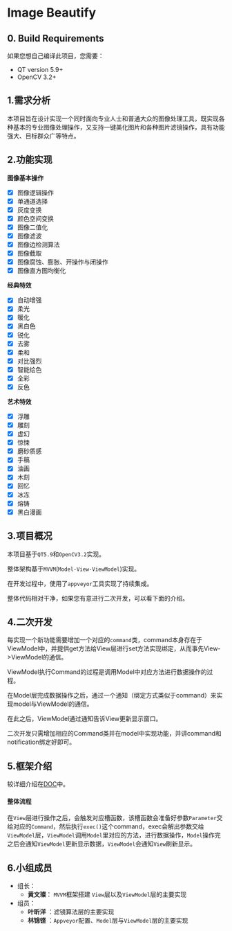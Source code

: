 # Image Beautify

## 0. Build Requirements

如果您想自己编译此项目，您需要：

- QT version 5.9+
- OpenCV 3.2+

## 1.需求分析

本项目旨在设计实现一个同时面向专业人士和普通大众的图像处理工具，既实现各种基本的专业图像处理操作，又支持一键美化图片和各种图片滤镜操作，具有功能强大、目标群众广等特点。

## 2.功能实现

**图像基本操作**
- [x] 图像逻辑操作
- [x] 单通道选择
- [x] 灰度变换
- [x] 颜色空间变换
- [x] 图像二值化
- [x] 图像滤波
- [x] 图像边检测算法
- [x] 图像截取
- [x] 图像腐蚀、膨胀、开操作与闭操作
- [x] 图像直方图均衡化

**经典特效**

- [x] 自动增强
- [x] 柔光
- [x] 暖化
- [x] 黑白色
- [x] 锐化
- [x] 去雾
- [x] 柔和
- [x] 对比强烈
- [x] 智能绘色
- [x] 全彩
- [x] 反色

**艺术特效**

- [x] 浮雕
- [x] 雕刻
- [x] 虚幻
- [x] 惊悚
- [x] 磨砂质感
- [x] 手稿
- [x] 油画
- [x] 木刻
- [x] 回忆
- [x] 冰冻
- [x] 熔铸
- [x] 黑白漫画

## 3.项目概况

本项目基于`QT5.9`和`OpenCV3.2`实现。

整体架构基于`MVVM`(`Model-View-ViewModel`)实现。

在开发过程中，使用了`appveyor`工具实现了持续集成。

整体代码相对干净，如果您有意进行二次开发，可以看下面的介绍。

## 4.二次开发

每实现一个新功能需要增加一个对应的`command`类，command本身存在于ViewModel中，并提供get方法给View层进行set方法实现绑定，从而事先View->ViewModel的通信。

ViewModel执行Command的过程是调用Model中对应方法进行数据操作的过程。

在Model层完成数据操作之后，通过一个通知（绑定方式类似于command）来实现model与ViewModel的通信。

在此之后，ViewModel通过通知告诉View更新显示窗口。

二次开发只需增加相应的Command类并在model中实现功能，并讲command和notification绑定好即可。

## 5.框架介绍

较详细介绍在[DOC](https://github.com/LamKamhang/ImageBeautify/tree/master/doc)中。

#### 整体流程

在`View`层进行操作之后，会触发对应槽函数，该槽函数会准备好参数`Parameter`交给对应的`Command`，然后执行`exec()`这个command，exec会解出参数交给`ViewModel`层，`ViewModel`调用`Model`里对应的方法，进行数据操作，`Model`操作完之后会通知`ViewModel`更新显示数据，`ViewModel`会通知`View`刷新显示。

## 6.小组成员

- 组长：
  - **黄文璨**： `MVVM`框架搭建 `View`层以及`ViewModel`层的主要实现
- 组员：
  - **叶昕洋** ：滤镜算法层的主要实现
  - **林锦铿** ：`Appveyor`配置、`Model`层与`ViewModel`层的主要实现

